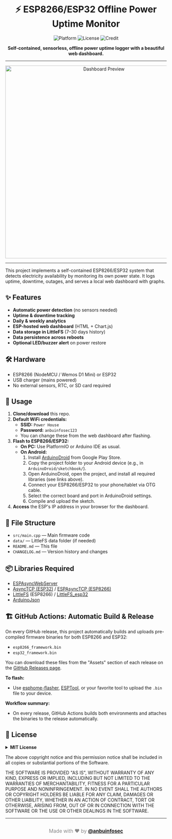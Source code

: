 <div align="center">
	<h1>⚡ ESP8266/ESP32 Offline Power Uptime Monitor</h1>
	<p>
		<img src="https://img.shields.io/badge/platform-ESP8266%20%7C%20ESP32-blue?style=flat-square" alt="Platform">
		<img src="https://img.shields.io/badge/license-MIT-green?style=flat-square" alt="License">
		<img src="https://img.shields.io/badge/made%20with-%E2%9D%A4%EF%B8%8F%20by%20anbuinfosec-ff69b4?style=flat-square" alt="Credit">
	</p>
	<p><b>Self-contained, sensorless, offline power uptime logger with a beautiful web dashboard.</b></p>
</div>

---

<p align="center">
	<img src="https://raw.githubusercontent.com/anbuinfosec/espPowerManagement/main/.github/dashboard-preview.png" alt="Dashboard Preview" width="600"/>
</p>

---

This project implements a self-contained ESP8266/ESP32 system that detects electricity availability by monitoring its own power state. It logs uptime, downtime, outages, and serves a local web dashboard with graphs.


## ✨ Features

- **Automatic power detection** (no sensors needed)
- **Uptime & downtime tracking**
- **Daily & weekly analytics**
- **ESP-hosted web dashboard** (HTML + Chart.js)
- **Data storage in LittleFS** (7–30 days history)
- **Data persistence across reboots**
- **Optional LED/buzzer alert** on power restore


## 🛠️ Hardware

- ESP8266 (NodeMCU / Wemos D1 Mini) or ESP32
- USB charger (mains powered)
- No external sensors, RTC, or SD card required



## 🚀 Usage

1. **Clone/download** this repo.
2. **Default WiFi credentials:**
	- **SSID:** `Power House`
	- **Password:** `anbuinfosec123`
	- You can change these from the web dashboard after flashing.
3. **Flash to ESP8266/ESP32:**
	 - **On PC:** Use PlatformIO or Arduino IDE as usual.
	 - **On Android:**
		 1. Install [ArduinoDroid](https://play.google.com/store/apps/details?id=name.antonsmirnov.android.arduinodroid2) from Google Play Store.
		 2. Copy the project folder to your Android device (e.g., in `ArduinoDroid/sketchbook/`).
		 3. Open ArduinoDroid, open the project, and install all required libraries (see links above).
		 4. Connect your ESP8266/ESP32 to your phone/tablet via OTG cable.
		 5. Select the correct board and port in ArduinoDroid settings.
		 6. Compile and upload the sketch.
4. **Access** the ESP's IP address in your browser for the dashboard.



## 📁 File Structure

- `src/main.cpp` — Main firmware code
- `data/` — LittleFS data folder (if needed)
- `README.md` — This file
- `CHANGELOG.md` — Version history and changes


## 📦 Libraries Required

- [ESPAsyncWebServer](https://github.com/me-no-dev/ESPAsyncWebServer)
- [AsyncTCP (ESP32)](https://github.com/me-no-dev/AsyncTCP) / [ESPAsyncTCP (ESP8266)](https://github.com/me-no-dev/ESPAsyncTCP)
- [LittleFS](https://github.com/earlephilhower/arduino-esp8266littlefs) (ESP8266) / [LittleFS_esp32](https://github.com/lorol/LITTLEFS)
- [ArduinoJson](https://github.com/bblanchon/ArduinoJson)


## 🏗️ GitHub Actions: Automatic Build & Release

On every GitHub release, this project automatically builds and uploads pre-compiled firmware binaries for both ESP8266 and ESP32:

- `esp8266_framework.bin`
- `esp32_framework.bin`

You can download these files from the "Assets" section of each release on the [GitHub Releases page](../../releases).

**To flash:**
- Use [esphome-flasher](https://github.com/esphome/esphome-flasher), [ESPTool](https://github.com/espressif/esptool), or your favorite tool to upload the `.bin` file to your device.

**Workflow summary:**
- On every release, GitHub Actions builds both environments and attaches the binaries to the release automatically.


## 📝 License

<details>
<summary><strong>MIT License</strong></summary>

Copyright (c) 2025 anbuinfosec

Permission is hereby granted, free of charge, to any person obtaining a copy
of this software and associated documentation files (the "Software"), to deal
in the Software without restriction, including without limitation the rights
to use, copy, modify, merge, publish, distribute, sublicense, and/or sell
copies of the Software, and to permit persons to whom the Software is
furnished to do so, subject to the following conditions:

The above copyright notice and this permission notice shall be included in all
copies or substantial portions of the Software.

THE SOFTWARE IS PROVIDED "AS IS", WITHOUT WARRANTY OF ANY KIND, EXPRESS OR
IMPLIED, INCLUDING BUT NOT LIMITED TO THE WARRANTIES OF MERCHANTABILITY,
FITNESS FOR A PARTICULAR PURPOSE AND NONINFRINGEMENT. IN NO EVENT SHALL THE
AUTHORS OR COPYRIGHT HOLDERS BE LIABLE FOR ANY CLAIM, DAMAGES OR OTHER
LIABILITY, WHETHER IN AN ACTION OF CONTRACT, TORT OR OTHERWISE, ARISING FROM,
OUT OF OR IN CONNECTION WITH THE SOFTWARE OR THE USE OR OTHER DEALINGS IN THE
SOFTWARE.

</details>

The above copyright notice and this permission notice shall be included in all
copies or substantial portions of the Software.

THE SOFTWARE IS PROVIDED "AS IS", WITHOUT WARRANTY OF ANY KIND, EXPRESS OR
IMPLIED, INCLUDING BUT NOT LIMITED TO THE WARRANTIES OF MERCHANTABILITY,
FITNESS FOR A PARTICULAR PURPOSE AND NONINFRINGEMENT. IN NO EVENT SHALL THE
AUTHORS OR COPYRIGHT HOLDERS BE LIABLE FOR ANY CLAIM, DAMAGES OR OTHER
LIABILITY, WHETHER IN AN ACTION OF CONTRACT, TORT OR OTHERWISE, ARISING FROM,
OUT OF OR IN CONNECTION WITH THE SOFTWARE OR THE USE OR OTHER DEALINGS IN THE
SOFTWARE.


---

<div align="center" style="color:#888; font-size:1.1em; margin-top:2em;">
Made with ❤️ by <a href="https://github.com/anbuinfosec" target="_blank"><b>@anbuinfosec</b></a>
</div>

